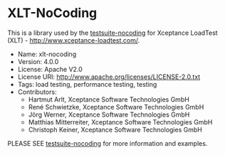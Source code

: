 #  XLT-NoCoding

This is a library used by the [testsuite-nocoding](https://github.com/Xceptance/testsuite-nocoding) for Xceptance LoadTest (XLT) - http://www.xceptance-loadtest.com/.

* Name: xlt-nocoding
* Version: 4.0.0
* License: Apache V2.0
* License URI: http://www.apache.org/licenses/LICENSE-2.0.txt
* Tags: load testing, performance testing, testing
* Contributors:
    * Hartmut Arlt, Xceptance Software Technologies GmbH
    * René Schwietzke, Xceptance Software Technologies GmbH
    * Jörg Werner, Xceptance Software Technologies GmbH
    * Matthias Mitterreiter, Xceptance Software Technologies GmbH
    * Christoph Keiner, Xceptance Software Technologies GmbH

PLEASE SEE [testsuite-nocoding](https://github.com/Xceptance/testsuite-nocoding) for more information and examples.
